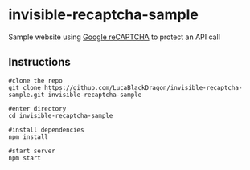 # invisible-recaptcha-sample

Sample website using [Google reCAPTCHA](https://developers.google.com/recaptcha/) to protect an API call

## Instructions

```
#clone the repo
git clone https://github.com/LucaBlackDragon/invisible-recaptcha-sample.git invisible-recaptcha-sample

#enter directory
cd invisible-recaptcha-sample

#install dependencies
npm install

#start server
npm start
```
